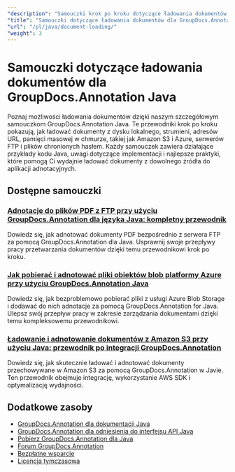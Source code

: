 ```yaml
---
"description": "Samouczki krok po kroku dotyczące ładowania dokumentów z różnych źródeł przy użyciu GroupDocs.Annotation dla Java."
"title": "Samouczki dotyczące ładowania dokumentów dla GroupDocs.Annotation Java"
"url": "/pl/java/document-loading/"
"weight": 3
---
```


# Samouczki dotyczące ładowania dokumentów dla GroupDocs.Annotation Java

Poznaj możliwości ładowania dokumentów dzięki naszym szczegółowym samouczkom GroupDocs.Annotation Java. Te przewodniki krok po kroku pokazują, jak ładować dokumenty z dysku lokalnego, strumieni, adresów URL, pamięci masowej w chmurze, takiej jak Amazon S3 i Azure, serwerów FTP i plików chronionych hasłem. Każdy samouczek zawiera działające przykłady kodu Java, uwagi dotyczące implementacji i najlepsze praktyki, które pomogą Ci wydajnie ładować dokumenty z dowolnego źródła do aplikacji adnotacyjnych.

## Dostępne samouczki

### [Adnotacje do plików PDF z FTP przy użyciu GroupDocs.Annotation dla języka Java: kompletny przewodnik](./annotate-pdf-ftp-groupdocs-java/)
Dowiedz się, jak adnotować dokumenty PDF bezpośrednio z serwera FTP za pomocą GroupDocs.Annotation dla Java. Usprawnij swoje przepływy pracy przetwarzania dokumentów dzięki temu przewodnikowi krok po kroku.

### [Jak pobierać i adnotować pliki obiektów blob platformy Azure przy użyciu GroupDocs.Annotation Java](./download-annotate-azure-blob-groupdocs-java/)
Dowiedz się, jak bezproblemowo pobierać pliki z usługi Azure Blob Storage i dodawać do nich adnotacje za pomocą GroupDocs.Annotation for Java. Ulepsz swój przepływ pracy w zakresie zarządzania dokumentami dzięki temu kompleksowemu przewodnikowi.

### [Ładowanie i adnotowanie dokumentów z Amazon S3 przy użyciu Java: przewodnik po integracji GroupDocs.Annotation](./annotate-documents-amazon-s3-java-groupdocs/)
Dowiedz się, jak skutecznie ładować i adnotować dokumenty przechowywane w Amazon S3 za pomocą GroupDocs.Annotation w Javie. Ten przewodnik obejmuje integrację, wykorzystanie AWS SDK i optymalizację wydajności.

## Dodatkowe zasoby

- [GroupDocs.Annotation dla dokumentacji Java](https://docs.groupdocs.com/annotation/java/)
- [GroupDocs.Annotation dla odniesienia do interfejsu API Java](https://reference.groupdocs.com/annotation/java/)
- [Pobierz GroupDocs.Annotation dla Java](https://releases.groupdocs.com/annotation/java/)
- [Forum GroupDocs.Annotation](https://forum.groupdocs.com/c/annotation)
- [Bezpłatne wsparcie](https://forum.groupdocs.com/)
- [Licencja tymczasowa](https://purchase.groupdocs.com/temporary-license/)